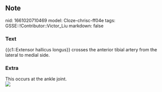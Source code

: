## Note
nid: 1661020710469
model: Cloze-chrisc-ff04e
tags: GSSE::!Contributor::Victor_Liu
markdown: false

### Text
{{c1::Extensor hallicus longus}} crosses the anterior tibial artery from the lateral to medial side.

### Extra
<div>
  This occurs at the ankle joint.
</div><img src=
"paste-3ecfb4da73a69dc26efca2e53b0f2382c96f340f.jpg">
